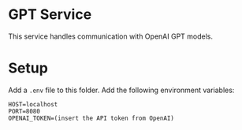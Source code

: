 # GPT Service

This service handles communication with OpenAI GPT models.

# Setup

Add a `.env` file to this folder. Add the following environment variables:

```
HOST=localhost
PORT=8080
OPENAI_TOKEN=(insert the API token from OpenAI)
```
